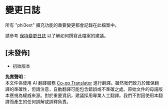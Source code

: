 <!--
CO_OP_TRANSLATOR_METADATA:
{
  "original_hash": "dbb0b6218ce5f9cf0ede8f4201f6ad58",
  "translation_date": "2025-07-16T16:30:00+00:00",
  "source_file": "code/07.Lab/01/AIPC/extensions/phi3ext/CHANGELOG.md",
  "language_code": "tw"
}
-->
# 變更日誌

所有 "phi3ext" 擴充功能的重要變更都會記錄在此檔案中。

請參考 [保持變更日誌](http://keepachangelog.com/) 以了解如何撰寫此檔案的建議。

## [未發佈]

- 初始版本

**免責聲明**：  
本文件係使用 AI 翻譯服務 [Co-op Translator](https://github.com/Azure/co-op-translator) 進行翻譯。雖然我們致力於確保翻譯的準確性，但請注意，自動翻譯可能包含錯誤或不準確之處。原始文件的母語版本應視為權威來源。對於重要資訊，建議採用專業人工翻譯。我們不對因使用本翻譯而產生的任何誤解或誤釋負責。
